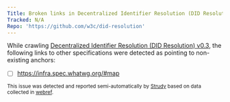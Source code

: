 ```yaml
---
Title: Broken links in Decentralized Identifier Resolution (DID Resolution) v0.3
Tracked: N/A
Repo: 'https://github.com/w3c/did-resolution'
---
```


While crawling [Decentralized Identifier Resolution (DID Resolution) v0.3](https://w3c.github.io/did-resolution/), the following links to other specifications were detected as pointing to non-existing anchors:
* [ ] https://infra.spec.whatwg.org/#map

<sub>This issue was detected and reported semi-automatically by [Strudy](https://github.com/w3c/strudy/) based on data collected in [webref](https://github.com/w3c/webref/).</sub>
